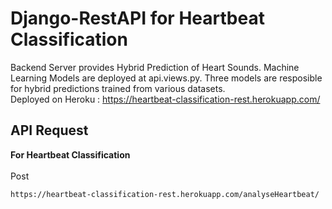 # Django-RestAPI for Heartbeat Classification

Backend Server provides Hybrid Prediction of Heart Sounds. Machine Learning Models are deployed at api.views.py. Three models are resposible for hybrid 
predictions trained from various datasets. 
<br>
Deployed on Heroku : https://heartbeat-classification-rest.herokuapp.com/


## API Request


**For Heartbeat Classification**
<br>
<br>
Post
```
https://heartbeat-classification-rest.herokuapp.com/analyseHeartbeat/
```
